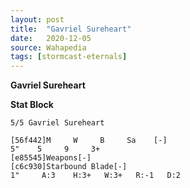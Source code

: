 ```yaml
---
layout: post
title:  "Gavriel Sureheart"
date:   2020-12-05
source: Wahapedia
tags: [stormcast-eternals]
---
```


**Gavriel Sureheart**

**Stat Block**
```
5/5 Gavriel Sureheart
```

```
[56f442]M     W     B     Sa    [-]
5"    5     9     3+    
[e85545]Weapons[-]
[c6c930]Starbound Blade[-]
1"     A:3    H:3+   W:3+   R:-1   D:2   
```


